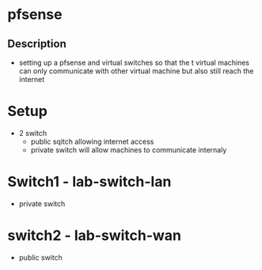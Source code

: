 # pfsense

## Description 
- setting up a pfsense and virtual switches so that the t virtual machines can only communicate with other virtual machine but also still reach the internet 

# Setup 
- 2 switch
  - public sqitch allowing internet access
  - private switch will allow machines to communicate internaly 

# Switch1 - lab-switch-lan
- private switch 

# switch2 - lab-switch-wan 
- public switch 
